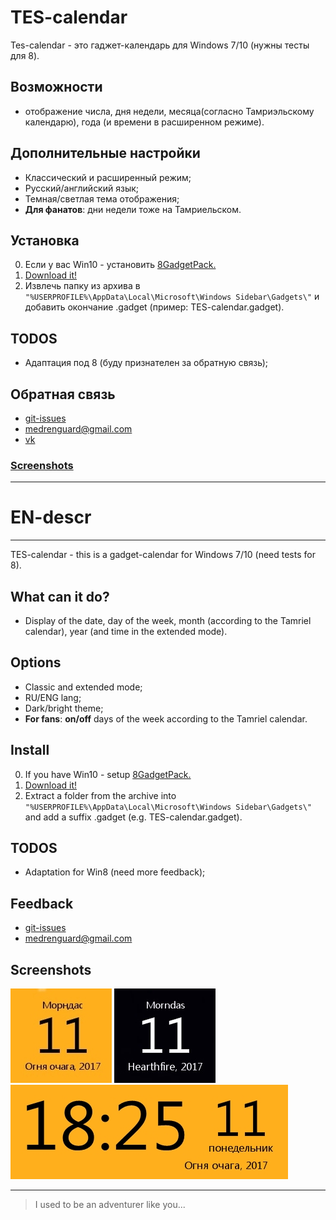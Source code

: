 # TES-calendar
Tes-calendar - это гаджет-календарь для Windows 7/10 (нужны тесты для 8).

## Возможности
* отображение числа, дня недели, месяца(согласно Тамриэльскому календарю), года (и времени в расширенном режиме).

## Дополнительные настройки
* Классический и расширенный режим;
* Русский/английский язык;
* Темная/светлая тема отображения;
* **Для фанатов**: дни недели тоже на Тамриельском.

## Установка
0. Если у вас Win10 - установить [8GadgetPack.](http://8gadgetpack.net/)
1. [Download it!](https://github.com/Durkgame/TES-calendar/archive/master.zip)
2. Извлечь папку из архива в `"%USERPROFILE%\AppData\Local\Microsoft\Windows Sidebar\Gadgets\"` и добавить окончание .gadget (пример: TES-calendar.gadget).

## TODOS
* Адаптация под 8 (буду признателен за обратную связь);

## Обратная связь
* [git-issues](https://github.com/Durkgame/TES-calendar/issues)
* medrenguard@gmail.com
* [vk](https://vk.com/gute_nacht)

### [Screenshots](https://github.com/Durkgame/TES-calendar#screenshots-1)
---
# EN-descr
---
TES-calendar - this is a gadget-calendar for Windows 7/10 (need tests for 8).

## What can it do?
* Display of the date, day of the week, month (according to the Tamriel calendar), year (and time in the extended mode).

## Options
* Classic and extended mode;
* RU/ENG lang;
* Dark/bright theme;
* **For fans**: **on/off** days of the week according to the Tamriel calendar.

## Install
0. If you have Win10 - setup [8GadgetPack.](http://8gadgetpack.net/)
1. [Download it!](https://github.com/Durkgame/TES-calendar/archive/master.zip)
2. Extract a folder from the archive into `"%USERPROFILE%\AppData\Local\Microsoft\Windows Sidebar\Gadgets\"` and add a suffix .gadget (e.g. TES-calendar.gadget).

## TODOS
* Adaptation for Win8 (need more feedback);

## Feedback
* [git-issues](https://github.com/Durkgame/TES-calendar/issues)
* medrenguard@gmail.com

## Screenshots
![](https://raw.githubusercontent.com/Durkgame/TES-calendar/master/images/example/example3.jpg) 
![](https://raw.githubusercontent.com/Durkgame/TES-calendar/master/images/example/example2.jpg) 
![](https://raw.githubusercontent.com/Durkgame/TES-calendar/master/images/example/example1.jpg)

---

> I used to be an adventurer like you...
